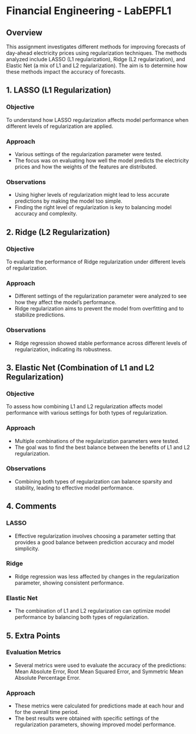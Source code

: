 # Financial Engineering - LabEPFL1

## Overview

This assignment investigates different methods for improving forecasts of day-ahead electricity prices using regularization techniques. The methods analyzed include LASSO (L1 regularization), Ridge (L2 regularization), and Elastic Net (a mix of L1 and L2 regularization). The aim is to determine how these methods impact the accuracy of forecasts.

## 1. LASSO (L1 Regularization)

### Objective
To understand how LASSO regularization affects model performance when different levels of regularization are applied.

### Approach
- Various settings of the regularization parameter were tested.
- The focus was on evaluating how well the model predicts the electricity prices and how the weights of the features are distributed.

### Observations
- Using higher levels of regularization might lead to less accurate predictions by making the model too simple.
- Finding the right level of regularization is key to balancing model accuracy and complexity.

## 2. Ridge (L2 Regularization)

### Objective
To evaluate the performance of Ridge regularization under different levels of regularization.

### Approach
- Different settings of the regularization parameter were analyzed to see how they affect the model’s performance.
- Ridge regularization aims to prevent the model from overfitting and to stabilize predictions.

### Observations
- Ridge regression showed stable performance across different levels of regularization, indicating its robustness.

## 3. Elastic Net (Combination of L1 and L2 Regularization)

### Objective
To assess how combining L1 and L2 regularization affects model performance with various settings for both types of regularization.

### Approach
- Multiple combinations of the regularization parameters were tested.
- The goal was to find the best balance between the benefits of L1 and L2 regularization.

### Observations
- Combining both types of regularization can balance sparsity and stability, leading to effective model performance.

## 4. Comments

### LASSO
- Effective regularization involves choosing a parameter setting that provides a good balance between prediction accuracy and model simplicity.

### Ridge
- Ridge regression was less affected by changes in the regularization parameter, showing consistent performance.

### Elastic Net
- The combination of L1 and L2 regularization can optimize model performance by balancing both types of regularization.

## 5. Extra Points

### Evaluation Metrics
- Several metrics were used to evaluate the accuracy of the predictions: Mean Absolute Error, Root Mean Squared Error, and Symmetric Mean Absolute Percentage Error.

### Approach
- These metrics were calculated for predictions made at each hour and for the overall time period.
- The best results were obtained with specific settings of the regularization parameters, showing improved model performance.

